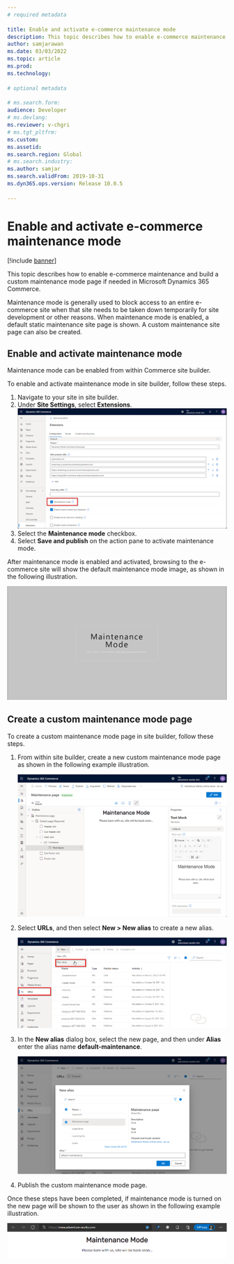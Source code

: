 ```yaml
---
# required metadata

title: Enable and activate e-commerce maintenance mode
description: This topic describes how to enable e-commerce maintenance and build a custom maintenance mode page in Microsoft Dynamics 365 Commerce.
author: samjarawan
ms.date: 03/03/2022
ms.topic: article
ms.prod: 
ms.technology: 

# optional metadata

# ms.search.form: 
audience: Developer
# ms.devlang: 
ms.reviewer: v-chgri
# ms.tgt_pltfrm: 
ms.custom: 
ms.assetid: 
ms.search.region: Global
# ms.search.industry: 
ms.author: samjar
ms.search.validFrom: 2019-10-31
ms.dyn365.ops.version: Release 10.0.5

---
```

# Enable and activate e-commerce maintenance mode

[!include [banner](../includes/banner.md)]

This topic describes how to enable e-commerce maintenance and build a custom maintenance mode page if needed in Microsoft Dynamics 365 Commerce.

Maintenance mode is generally used to block access to an entire e-commerce site when that site needs to be taken down temporarily for site development or other reasons. When maintenance mode is enabled, a default static maintenance site page is shown. A custom maintenance site page can also be created.

## Enable and activate maintenance mode

Maintenance mode can be enabled from within Commerce site builder. 

To enable and activate maintenance mode in site builder, follow these steps.

1. Navigate to your site in site builder. 
1. Under **Site Settings**, select **Extensions**.  
    ![Maintenance mode in site builder](media/maintenance-mode-1.png)
1. Select the **Maintenance mode** checkbox. 
1. Select **Save and publish** on the action pane to activate maintenance mode.

After maintenance mode is enabled and activated, browsing to the e-commerce site will show the default maintenance mode image, as shown in the following illustration.

![Maintenance mode on e-commerce site](media/maintenance-mode-2.png)

## Create a custom maintenance mode page

To create a custom maintenance mode page in site builder, follow these steps.

1. From within site builder, create a new custom maintenance mode page as shown in the following example illustration.

    ![Create custom page in site builder](media/maintenance-mode-3.png)

1. Select **URLs**, and then select **New \> New alias** to create a new alias.

    ![Create alias in site builder](media/maintenance-mode-4.png)

1. In the **New alias** dialog box, select the new page, and then under **Alias** enter the alias name **default-maintenance**.

    ![Provide an alias name](media/maintenance-mode-5.png)

1. Publish the custom maintenance mode page.

Once these steps have been completed, if maintenance mode is turned on the new page will be shown to the user as shown in the following example illustration.

![Custom maintenance page sample](media/maintenance-mode-6.png)


